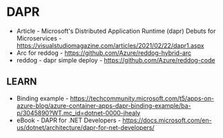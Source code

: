 # DAPR

* Article - Microsoft's Distributed Application Runtime (dapr) Debuts for Microservices - https://visualstudiomagazine.com/articles/2021/02/22/dapr1.aspx
* Arc for reddog - https://github.com/Azure/reddog-hybrid-arc
* reddog - dapr simple deploy - https://github.com/Azure/reddog-code

## LEARN

* Binding example - https://techcommunity.microsoft.com/t5/apps-on-azure-blog/azure-container-apps-dapr-binding-example/ba-p/3045890?WT.mc_id=dotnet-0000-jhealy
* eBook - DAPR for .NET Developers - https://docs.microsoft.com/en-us/dotnet/architecture/dapr-for-net-developers/

